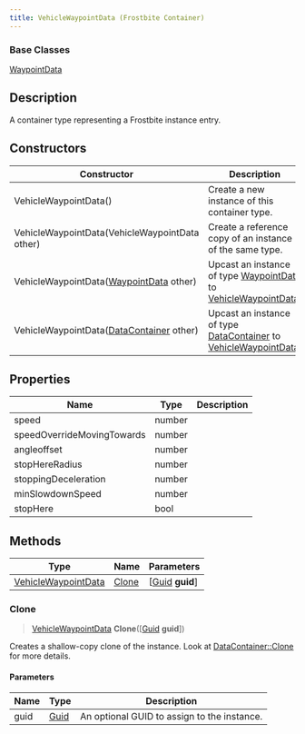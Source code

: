 ```yaml
---
title: VehicleWaypointData (Frostbite Container)
---
```

### Base Classes

[WaypointData](WaypointData)

## Description

A container type representing a Frostbite instance entry.

## Constructors

| Constructor                                                                    | Description                                                                                                                   |
| ------------------------------------------------------------------------------ | ----------------------------------------------------------------------------------------------------------------------------- |
| VehicleWaypointData()                                                          | Create a new instance of this container type.                                                                                 |
| VehicleWaypointData(VehicleWaypointData other)                                 | Create a reference copy of an instance of the same type.                                                                      |
| VehicleWaypointData([WaypointData](WaypointData) other)                        | Upcast an instance of type [WaypointData](WaypointData) to [VehicleWaypointData](VehicleWaypointData).                        |
| VehicleWaypointData([DataContainer](/vext/ref/cls/shr/datacontainer) other) | Upcast an instance of type [DataContainer](/vext/ref/cls/shr/datacontainer) to [VehicleWaypointData](VehicleWaypointData). |

## Properties

| Name                       | Type   | Description |
| -------------------------- | ------ | ----------- |
| speed                      | number |             |
| speedOverrideMovingTowards | number |             |
| angleoffset                | number |             |
| stopHereRadius             | number |             |
| stoppingDeceleration       | number |             |
| minSlowdownSpeed           | number |             |
| stopHere                   | bool   |             |

## Methods

| Type                                       | Name            | Parameters                                     |
| ------------------------------------------ | --------------- | ---------------------------------------------- |
| [VehicleWaypointData](VehicleWaypointData) | [Clone](#clone) | \[[Guid](/vext/ref/cls/shr/guid) **guid**\] |

### Clone

> [VehicleWaypointData](VehicleWaypointData) **Clone**(\[[Guid](/vext/ref/cls/shr/guid) **guid**\])

Creates a shallow-copy clone of the instance. Look at [DataContainer::Clone](/vext/ref/cls/shr/datacontainer#clone) for more details.

#### Parameters

| Name | Type         | Description                                 |
| ---- | ------------ | ------------------------------------------- |
| guid | [Guid](Guid) | An optional GUID to assign to the instance. |
